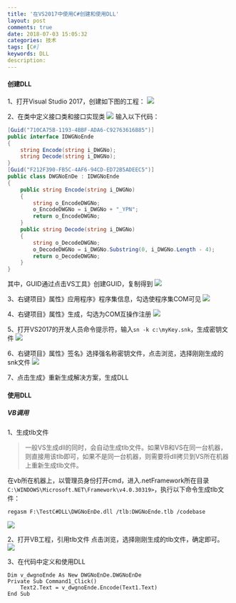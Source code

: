```yaml
---
title: '在VS2017中使用C#创建和使用DLL'
layout: post
comments: true
date: 2018-07-03 15:05:32
categories: 技术
tags: [C#]
keywords: DLL
description:
---
```



#### 创建DLL
1、打开Visual Studio 2017，创建如下图的工程：
![](https://picturebed-1258146968.cos.ap-beijing.myqcloud.com/newProject3.png)

<!-- more -->

2、在类中定义接口类和接口实现类
![](https://picturebed-1258146968.cos.ap-beijing.myqcloud.com/newCSharp.png)
输入以下代码：
```C#
[Guid("710CA75B-1193-4BBF-ADA6-C92763616B85")]
public interface IDWGNoEnde
{
    string Encode(string i_DWGNo);
    string Decode(string i_DWGNo);
}
[Guid("F212F390-FB5C-4AF6-94CD-ED72B5ADEEC5")]
public class DWGNoEnDe : IDWGNoEnde
{
    public string Encode(string i_DWGNo)
    {
        string o_EncodeDWGNo;
        o_EncodeDWGNo = i_DWGNo + "_YPN";
        return o_EncodeDWGNo;
    }
    public string Decode(string i_DWGNo)
    {
        string o_DecodeDWGNo;
        o_DecodeDWGNo = i_DWGNo.Substring(0, i_DWGNo.Length - 4);
        return o_DecodeDWGNo;
    }
}
```
其中，GUID通过点击VS工具》创建GUID，复制得到
![](https://picturebed-1258146968.cos.ap-beijing.myqcloud.com/createGUID.png)

3、右键项目》属性》应用程序》程序集信息，勾选使程序集COM可见
![](https://picturebed-1258146968.cos.ap-beijing.myqcloud.com/%E7%A8%8B%E5%BA%8F%E9%9B%86%E4%BF%A1%E6%81%AF.png)

4、右键项目》属性》生成，勾选为COM互操作注册
![](https://picturebed-1258146968.cos.ap-beijing.myqcloud.com/CSharpDLL%E7%94%9F%E6%88%90.png)

5、打开VS2017的开发人员命令提示符，输入`sn -k c:\myKey.snk`，生成密钥文件
![](https://picturebed-1258146968.cos.ap-beijing.myqcloud.com/vs2017CMD.png)

6、右键项目》属性》签名》选择强名称密钥文件，点击浏览，选择刚刚生成的snk文件
![](https://picturebed-1258146968.cos.ap-beijing.myqcloud.com/%E7%AD%BE%E5%90%8D.png)

7、点击生成》重新生成解决方案，生成DLL


#### 使用DLL
##### VB调用
1、生成tlb文件
> 一般VS生成dll的同时，会自动生成tlb文件。如果VB和VS在同一台机器，则直接用该tlb即可，如果不是同一台机器，则需要将dll拷贝到VS所在机器上重新生成tlb文件。

在vb所在机器上，以管理员身份打开cmd，进入.netFramework所在目录`C:\WINDOWS\Microsoft.NET\Framework\v4.0.30319>`，执行以下命令生成tlb文件：

	regasm F:\TestC#DLL\DWGNoEnDe.dll /tlb:DWGNoEnde.tlb /codebase
![](https://picturebed-1258146968.cos.ap-beijing.myqcloud.com/cmdtlb.png)

2、打开VB工程，引用tlb文件
点击浏览，选择刚刚生成的tlb文件，确定即可。
![](https://picturebed-1258146968.cos.ap-beijing.myqcloud.com/%E5%BC%95%E7%94%A8tlb.png)

3、在代码中定义和使用DLL
```VB
Dim v_dwgnoEnde As New DWGNoEnDe.DWGNoEnDe
Private Sub Command1_Click()
    Text2.Text = v_dwgnoEnde.Encode(Text1.Text)
End Sub
```